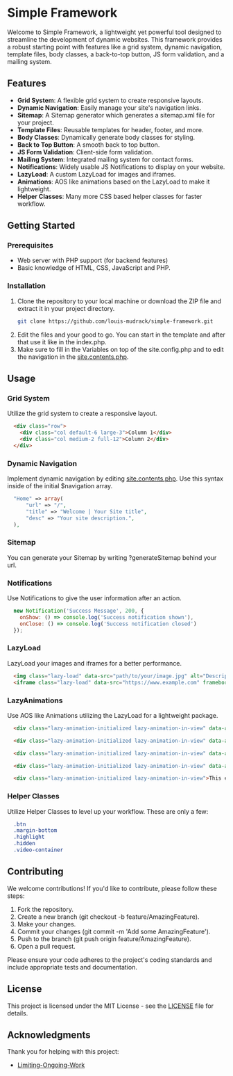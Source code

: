 # Simple Framework

Welcome to Simple Framework, a lightweight yet powerful tool designed to streamline the development of dynamic websites. This framework provides a robust starting point with features like a grid system, dynamic navigation, template files, body classes, a back-to-top button, JS form validation, and a mailing system.

## Features

- **Grid System**: A flexible grid system to create responsive layouts.
- **Dynamic Navigation**: Easily manage your site's navigation links.
- **Sitemap**: A Sitemap generator which generates a sitemap.xml file for your project.
- **Template Files**: Reusable templates for header, footer, and more.
- **Body Classes**: Dynamically generate body classes for styling.
- **Back to Top Button**: A smooth back to top button.
- **JS Form Validation**: Client-side form validation.
- **Mailing System**: Integrated mailing system for contact forms.
- **Notifications**: Widely usable JS Notifications to display on your website.
- **LazyLoad**: A custom LazyLoad for images and iframes.
- **Animations**: AOS like animations based on the LazyLoad to make it lightweight.
- **Helper Classes**: Many more CSS based helper classes for faster workflow.

## Getting Started

### Prerequisites

- Web server with PHP support (for backend features)
- Basic knowledge of HTML, CSS, JavaScript and PHP.

### Installation

1. Clone the repository to your local machine or download the ZIP file and extract it in your project directory.
   ```bash
   git clone https://github.com/louis-mudrack/simple-framework.git
   ```
2. Edit the files and your good to go. You can start in the template and after that use it like in the index.php.
3. Make sure to fill in the Variables on top of the site.config.php and to edit the navigation in the [site.contents.php](/_settings/site.contents.php).

## Usage

### Grid System

Utilize the grid system to create a responsive layout.

```html
  <div class="row">
    <div class="col default-6 large-3">Column 1</div>
    <div class="col medium-2 full-12">Column 2</div>
  </div>
```

### Dynamic Navigation

Implement dynamic navigation by editing [site.contents.php](/_settings/site.contents.php). Use this syntax inside of the initial $navigation array.

```php
  "Home" => array(
      "url" => "/",
      "title" => "Welcome | Your Site title",
      "desc" => "Your site description.",
  ),
```

### Sitemap

You can generate your Sitemap by writing ?generateSitemap behind your url.

### Notifications

Use Notifications to give the user information after an action.

```js
  new Notification('Success Message', 200, {
    onShow: () => console.log('Success notification shown'),
    onClose: () => console.log('Success notification closed')
  });
```

### LazyLoad

LazyLoad your images and iframes for a better performance.

```html
  <img class="lazy-load" data-src="path/to/your/image.jpg" alt="Description">
  <iframe class="lazy-load" data-src="https://www.example.com" frameborder="0"></iframe>
```

### LazyAnimations

Use AOS like Animations utilizing the LazyLoad for a lightweight package.

```html
  <div class="lazy-animation-initialized lazy-animation-in-view" data-animation-type="fade-up">This element will fade up into view.</div>

  <div class="lazy-animation-initialized lazy-animation-in-view" data-animation-type="fade-down">This element will fade down into view.</div>

  <div class="lazy-animation-initialized lazy-animation-in-view" data-animation-type="slide-left">This element will slide in from the right.</div>

  <div class="lazy-animation-initialized lazy-animation-in-view" data-animation-type="slide-right">This element will slide in from the left.</div>

  <div class="lazy-animation-initialized lazy-animation-in-view">This element will only fade in.</div>
```

### Helper Classes

Utilize Helper Classes to level up your workflow. These are only a few:

```css
  .btn
  .margin-bottom
  .highlight
  .hidden
  .video-container
```

## Contributing

We welcome contributions! If you'd like to contribute, please follow these steps:

1. Fork the repository.
2. Create a new branch (git checkout -b feature/AmazingFeature).
3. Make your changes.
4. Commit your changes (git commit -m 'Add some AmazingFeature').
5. Push to the branch (git push origin feature/AmazingFeature).
6. Open a pull request.

Please ensure your code adheres to the project's coding standards and include appropriate tests and documentation.

## License

This project is licensed under the MIT License - see the [LICENSE](/LICENSE.md) file for details.

## Acknowledgments

Thank you for helping with this project:

- [Limiting-Ongoing-Work](https://github.com/Limiting-Ongoing-Work)
